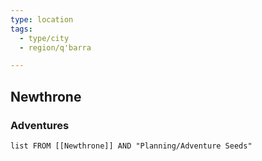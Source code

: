 ```yaml
---
type: location
tags:
  - type/city
  - region/q'barra

---
```


## Newthrone

### Adventures
```dataview
list FROM [[Newthrone]] AND "Planning/Adventure Seeds"
```
